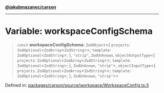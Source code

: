 [**@jakubmazanec/carson**](../README.md)

---

# Variable: workspaceConfigSchema

> `const` **workspaceConfigSchema**: `ZodObject`\<\{ `projects`:
> `ZodOptional`\<`ZodArray`\<`ZodString`\>\>; `template`: `ZodOptional`\<`ZodString`\>; \},
> `"strip"`, `ZodUnknown`, `objectOutputType`\<\{ `projects`:
> `ZodOptional`\<`ZodArray`\<`ZodString`\>\>; `template`: `ZodOptional`\<`ZodString`\>; \},
> `ZodUnknown`, `"strip"`\>, `objectInputType`\<\{ `projects`:
> `ZodOptional`\<`ZodArray`\<`ZodString`\>\>; `template`: `ZodOptional`\<`ZodString`\>; \},
> `ZodUnknown`, `"strip"`\>\>

Defined in:
[packages/carson/source/workspace/WorkspaceConfig.ts:3](https://github.com/jakubmazanec/tools/blob/40ba1fb8bbde716fbe797d7886fffe14521e098a/packages/carson/source/workspace/WorkspaceConfig.ts#L3)
